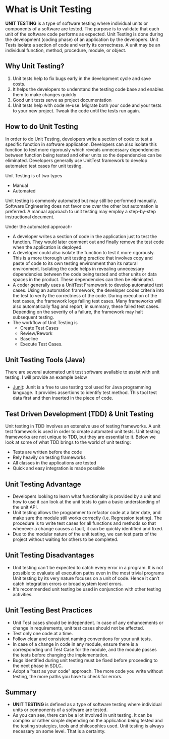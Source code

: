 # What is Unit Testing

**UNIT TESTING** is a type of software testing where individual units or components of a software are tested. The purpose is to validate that each unit of the software code performs as expected. Unit Testing is done during the development (coding phase) of an application by the developers. Unit Tests isolate a section of code and verify its correctness. A unit may be an individual function, method, procedure, module, or object.

## Why Unit Testing?

1. Unit tests help to fix bugs early in the development cycle and save costs.
2. It helps the developers to understand the testing code base and enables them to make changes quickly
3. Good unit tests serve as project documentation
4. Unit tests help with code re-use. Migrate both your code and your tests to your new project. Tweak the code until the tests run again.

## How to do Unit Testing

In order to do Unit Testing, developers write a section of code to test a specific function in software application. Developers can also isolate this function to test more rigorously which reveals unnecessary dependencies between function being tested and other units so the dependencies can be eliminated. Developers generally use UnitTest framework to develop automated test cases for unit testing.

Unit Testing is of two types

- Manual
- Automated

Unit testing is commonly automated but may still be performed manually. Software Engineering does not favor one over the other but automation is preferred. A manual approach to unit testing may employ a step-by-step instructional document.

Under the automated approach-

- A developer writes a section of code in the application just to test the function. They would later comment out and finally remove the test code when the application is deployed.
- A developer could also isolate the function to test it more rigorously. This is a more thorough unit testing practice that involves copy and paste of code to its own testing environment than its natural environment. Isolating the code helps in revealing unnecessary dependencies between the code being tested and other units or data spaces in the product. These dependencies can then be eliminated.
- A coder generally uses a UnitTest Framework to develop automated test cases. Using an automation framework, the developer codes criteria into the test to verify the correctness of the code. During execution of the test cases, the framework logs failing test cases. Many frameworks will also automatically flag and report, in summary, these failed test cases. Depending on the severity of a failure, the framework may halt subsequent testing.
- The workflow of Unit Testing is
  - Create Test Cases
  - Review/Rework
  - Baseline
  - Execute Test Cases.

## Unit Testing Tools (Java)

There are several automated unit test software available to assist with unit testing. I will provide an example below

- [Junit](https://junit.org/junit5/): Junit is a free to use testing tool used for Java programming language.  It provides assertions to identify test method. This tool test data first and then inserted in the piece of code.

## Test Driven Development (TDD) & Unit Testing

Unit testing in TDD involves an extensive use of testing frameworks. A unit test framework is used in order to create automated unit tests. Unit testing frameworks are not unique to TDD, but they are essential to it. Below we look at some of what TDD brings to the world of unit testing:

- Tests are written before the code
- Rely heavily on testing frameworks
- All classes in the applications are tested
- Quick and easy integration is made possible

## Unit Testing Advantage

- Developers looking to learn what functionality is provided by a unit and how to use it can look at the unit tests to gain a basic understanding of the unit API.
- Unit testing allows the programmer to refactor code at a later date, and make sure the module still works correctly (i.e. Regression testing). The procedure is to write test cases for all functions and methods so that whenever a change causes a fault, it can be quickly identified and fixed.
- Due to the modular nature of the unit testing, we can test parts of the project without waiting for others to be completed.

## Unit Testing Disadvantages

- Unit testing can't be expected to catch every error in a program. It is not possible to evaluate all execution paths even in the most trivial programs
Unit testing by its very nature focuses on a unit of code. Hence it can’t catch integration errors or broad system level errors.
- It's recommended unit testing be used in conjunction with other testing activities.

## Unit Testing Best Practices

- Unit Test cases should be independent. In case of any enhancements or change in requirements, unit test cases should not be affected.
- Test only one code at a time.
- Follow clear and consistent naming conventions for your unit tests.
- In case of a change in code in any module, ensure there is a corresponding unit Test Case for the module, and the module passes the tests before changing the implementation.
- Bugs identified during unit testing must be fixed before proceeding to the next phase in SDLC.
- Adopt a "test as your code" approach. The more code you write without testing, the more paths you have to check for errors.

## Summary

- **UNIT TESTING** is defined as a type of software testing where individual units or components of a software are tested.
- As you can see, there can be a lot involved in unit testing. It can be complex or rather simple depending on the application being tested and the testing strategies, tools and philosophies used. Unit testing is always necessary on some level. That is a certainty.

